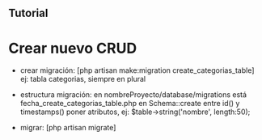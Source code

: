 ## Tutorial

# Crear nuevo CRUD

- crear migración:
[php artisan make:migration create_categorias_table]
ej: tabla categorias, siempre en plural

- estructura migración:
en nombreProyecto/database/migrations está fecha_create_categorias_table.php
en Schema::create entre id() y timestamps() poner atributos, ej: $table->string('nombre', length:50);

- migrar:
[php artisan migrate]
